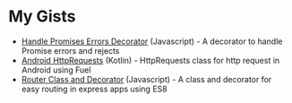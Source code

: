 # My Gists
* [Handle Promises Errors Decorator](https://gist.github.com/Gamarote/a9b0af42014b2608777e4582e9ec6432) (Javascript) - A decorator to handle Promise errors and rejects
 * [Android HttpRequests](https://gist.github.com/Gamarote/f618eb0c6f215270baff7a7c48cd485d) (Kotlin) - HttpRequests class for http request in Android using Fuel
 * [Router Class and Decorator](https://gist.github.com/Gamarote/20a9c3c033733b7d667bf6ac1cb866ad) (Javascript) - A class and decorator for easy routing in express apps using ES8
